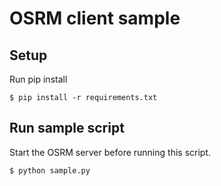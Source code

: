 # OSRM client sample
## Setup
Run pip install 
```
$ pip install -r requirements.txt
```

## Run sample script
Start the OSRM server before running this script.
```
$ python sample.py
```
